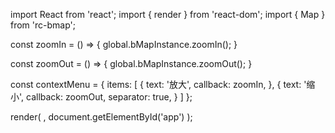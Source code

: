 import React from 'react';
import { render } from 'react-dom';
import { Map } from 'rc-bmap';

const zoomIn = () => {
  global.bMapInstance.zoomIn();
}

const zoomOut = () => {
  global.bMapInstance.zoomOut();
}

const contextMenu = {
  items: [
    {
      text: '放大',
      callback: zoomIn,
    },
    {
      text: '缩小',
      callback: zoomOut,
      separator: true,
    }
  ]
};

render(
  <Map 
    ak="WAeVpuoSBH4NswS30GNbCRrlsmdGB5Gv"
    contextMenu={contextMenu}
  />,
  document.getElementById('app')
);